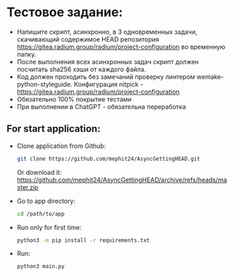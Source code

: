 # Тестовое задание:

* Напишите скрипт, асинхронно, в 3 одновременных задачи, скачивающий содержимое HEAD репозитория https://gitea.radium.group/radium/project-configuration во временную папку.
* После выполнения всех асинхронных задач скрипт должен посчитать sha256 хэши от каждого файла.
* Код должен проходить без замечаний проверку линтером wemake-python-styleguide. Конфигурация nitpick - https://gitea.radium.group/radium/project-configuration
* Обязательно 100% покрытие тестами
* При выполнении в ChatGPT - обязательна переработка

## For start application:

* Clone application from Github:
  ```bash
  git clone https://github.com/mephit24/AsyncGettingHEAD.git
  ```
  Or download it:
  https://github.com/mephit24/AsyncGettingHEAD/archive/refs/heads/master.zip

* Go to app directory:
  ```bash
  cd /path/to/app
* Run only for first time:
  ```bash
  python3 -m pip install -r requirements.txt
* Run:
  ```bash
  python3 main.py